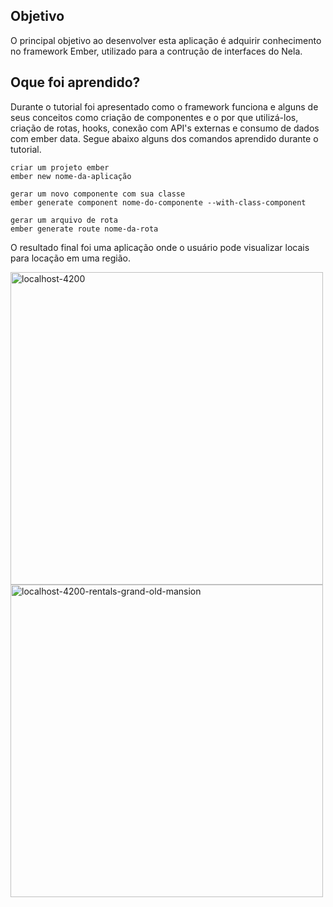 ## Objetivo

O principal objetivo ao desenvolver esta aplicação é adquirir conhecimento no framework Ember, utilizado para a contrução de interfaces do Nela.

## Oque foi aprendido?

Durante o tutorial foi apresentado como o framework funciona e alguns de seus conceitos como criação de componentes e o por que utilizá-los, criação de rotas, hooks, conexão com API's externas e consumo de dados com ember data. Segue abaixo alguns dos comandos aprendido durante o tutorial.

```
criar um projeto ember
ember new nome-da-aplicação

gerar um novo componente com sua classe
ember generate component nome-do-componente --with-class-component

gerar um arquivo de rota
ember generate route nome-da-rota
```

O resultado final foi uma aplicação onde o usuário pode visualizar locais para locação em uma região.

<img src="https://i.ibb.co/vwF2Vwq/localhost-4200.png" alt="localhost-4200" border="0" width="500">
<img src="https://i.ibb.co/BGnXJ4m/localhost-4200-rentals-grand-old-mansion.png" alt="localhost-4200-rentals-grand-old-mansion" border="0" width="500">
